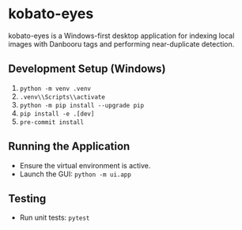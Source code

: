 # kobato-eyes

kobato-eyes is a Windows-first desktop application for indexing local images with Danbooru tags and performing near-duplicate detection.

## Development Setup (Windows)

1. `python -m venv .venv`
2. `.venv\\Scripts\\activate`
3. `python -m pip install --upgrade pip`
4. `pip install -e .[dev]`
5. `pre-commit install`

## Running the Application

- Ensure the virtual environment is active.
- Launch the GUI: `python -m ui.app`

## Testing

- Run unit tests: `pytest`
